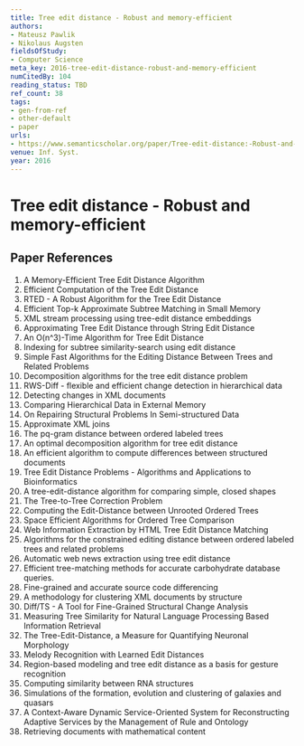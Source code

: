 ```yaml
---
title: Tree edit distance - Robust and memory-efficient
authors:
- Mateusz Pawlik
- Nikolaus Augsten
fieldsOfStudy:
- Computer Science
meta_key: 2016-tree-edit-distance-robust-and-memory-efficient
numCitedBy: 104
reading_status: TBD
ref_count: 38
tags:
- gen-from-ref
- other-default
- paper
urls:
- https://www.semanticscholar.org/paper/Tree-edit-distance:-Robust-and-memory-efficient-Pawlik-Augsten/0a1a5439cc0c5601761d4aaa9bd4134fea3571c9?sort=total-citations
venue: Inf. Syst.
year: 2016
---
```


# Tree edit distance - Robust and memory-efficient

## Paper References

1. A Memory-Efficient Tree Edit Distance Algorithm
2. Efficient Computation of the Tree Edit Distance
3. RTED - A Robust Algorithm for the Tree Edit Distance
4. Efficient Top-k Approximate Subtree Matching in Small Memory
5. XML stream processing using tree-edit distance embeddings
6. Approximating Tree Edit Distance through String Edit Distance
7. An O(n^3)-Time Algorithm for Tree Edit Distance
8. Indexing for subtree similarity-search using edit distance
9. Simple Fast Algorithms for the Editing Distance Between Trees and Related Problems
10. Decomposition algorithms for the tree edit distance problem
11. RWS-Diff - flexible and efficient change detection in hierarchical data
12. Detecting changes in XML documents
13. Comparing Hierarchical Data in External Memory
14. On Repairing Structural Problems In Semi-structured Data
15. Approximate XML joins
16. The pq-gram distance between ordered labeled trees
17. An optimal decomposition algorithm for tree edit distance
18. An efficient algorithm to compute differences between structured documents
19. Tree Edit Distance Problems - Algorithms and Applications to Bioinformatics
20. A tree-edit-distance algorithm for comparing simple, closed shapes
21. The Tree-to-Tree Correction Problem
22. Computing the Edit-Distance between Unrooted Ordered Trees
23. Space Efficient Algorithms for Ordered Tree Comparison
24. Web Information Extraction by HTML Tree Edit Distance Matching
25. Algorithms for the constrained editing distance between ordered labeled trees and related problems
26. Automatic web news extraction using tree edit distance
27. Efficient tree-matching methods for accurate carbohydrate database queries.
28. Fine-grained and accurate source code differencing
29. A methodology for clustering XML documents by structure
30. Diff/TS - A Tool for Fine-Grained Structural Change Analysis
31. Measuring Tree Similarity for Natural Language Processing Based Information Retrieval
32. The Tree-Edit-Distance, a Measure for Quantifying Neuronal Morphology
33. Melody Recognition with Learned Edit Distances
34. Region-based modeling and tree edit distance as a basis for gesture recognition
35. Computing similarity between RNA structures
36. Simulations of the formation, evolution and clustering of galaxies and quasars
37. A Context-Aware Dynamic Service-Oriented System for Reconstructing Adaptive Services by the Management of Rule and Ontology
38. Retrieving documents with mathematical content

